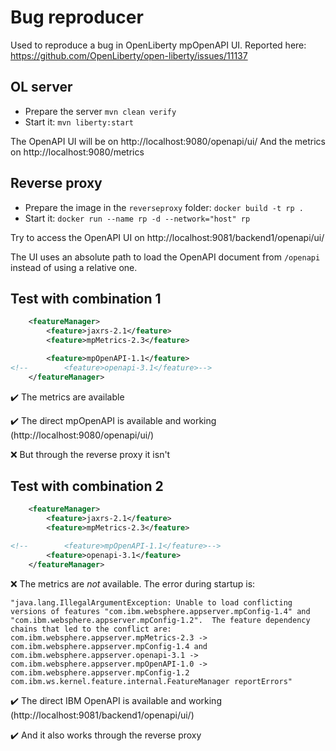 # Bug reproducer
Used to reproduce a bug in OpenLiberty mpOpenAPI UI. 
Reported here: https://github.com/OpenLiberty/open-liberty/issues/11137

## OL server
* Prepare the server `mvn clean verify`
* Start it: `mvn liberty:start`

The OpenAPI UI will be on http://localhost:9080/openapi/ui/
And the metrics on http://localhost:9080/metrics

## Reverse proxy
* Prepare the image in the `reverseproxy` folder:
`docker build -t rp .`
* Start it: `docker run --name rp -d --network="host" rp`

Try to access the OpenAPI UI on http://localhost:9081/backend1/openapi/ui/

The UI uses an absolute path to load the OpenAPI document from `/openapi` instead of using a relative one.


## Test with combination 1

```xml
    <featureManager>
        <feature>jaxrs-2.1</feature>
        <feature>mpMetrics-2.3</feature>

        <feature>mpOpenAPI-1.1</feature>
<!--        <feature>openapi-3.1</feature>-->
    </featureManager>
```

:heavy_check_mark: The metrics are available

:heavy_check_mark: The direct mpOpenAPI is available and working (http://localhost:9080/openapi/ui/)
 
:x: But through the reverse proxy it isn't 



## Test with combination 2

```xml
    <featureManager>
        <feature>jaxrs-2.1</feature>
        <feature>mpMetrics-2.3</feature>

<!--        <feature>mpOpenAPI-1.1</feature>-->
        <feature>openapi-3.1</feature>
    </featureManager>
```

:x: The metrics are *not* available. The error during startup is:
```
"java.lang.IllegalArgumentException: Unable to load conflicting versions of features "com.ibm.websphere.appserver.mpConfig-1.4" and "com.ibm.websphere.appserver.mpConfig-1.2".  The feature dependency chains that led to the conflict are: com.ibm.websphere.appserver.mpMetrics-2.3 -> com.ibm.websphere.appserver.mpConfig-1.4 and com.ibm.websphere.appserver.openapi-3.1 -> com.ibm.websphere.appserver.mpOpenAPI-1.0 -> com.ibm.websphere.appserver.mpConfig-1.2 com.ibm.ws.kernel.feature.internal.FeatureManager reportErrors"
```

:heavy_check_mark: The direct IBM OpenAPI is available and working (http://localhost:9081/backend1/openapi/ui/) 

:heavy_check_mark: And it also works through the reverse proxy 




